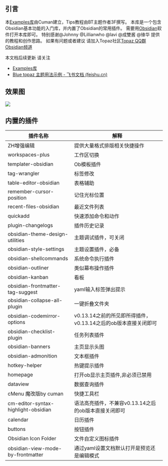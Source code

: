 
## 引言
本[Examples库](https://github.com/cumany/Blue-topaz-examples)由Cuman建立，Tips教程由BT主题作者3F撰写。
本库是一个包含Obsidian基本功能的入门库，并内置了Obsidian的常用插件。
需要用[Obsidian](https://obsidian.md/)软件打开本库即可。
特别感谢@Johnny @Lillianwho  @lavi @成雙酱 @锋华 提供的教程和创作思路。
如果有问题或者建议 请加入Topaz社区[Topaz QQ群](https://jq.qq.com/?_wv=1027&k=TWGhXs40)  [Obsidian频道](https://qun.qq.com/qqweb/qunpro/share?_wv=3&_wwv=128&inviteCode=zHpby&from=246610&biz=ka)

本文档后续更新 请关注
 -  [Examples库](https://github.com/cumany/Blue-topaz-examples) 
 -  [Blue topaz 主题用法示例 - 飞书文档 (feishu.cn)](https://kknwfe6755.feishu.cn/docs/doccn67RYLVN4IQZiJTwviIdnog)


## 效果图
![](https://gitee.com/cuman/imgbed/raw/master/images/202112312335857.jpg)

## 内置的插件
| 插件名称                            | 解释                                                            |
| ----------------------------------- | --------------------------------------------------------------- |
| ZH增强编辑                          | 提供大量格式排版相关快捷操作                                    |
| workspaces-plus                     | 工作区切换                                                      |
| templater-obsidian                  | Ob模板插件                                                      |
| tag-wrangler                        | 标签修改                                                        |
| table-editor-obsidian               | 表格辅助                                                        |
| remember-cursor-position            | 记住光标位置                                                    |
| recent-files-obsidian               | 最近文件列表                                                    |
| quickadd                            | 快速添加命令和动作                                              |
| plugin-changelogs                   | 插件历史记录                                                    |
| obsidian-theme-design-utilities     | 主题调试插件，可关闭                                            |
| obsidian-style-settings             | 主题设置插件，必备                                              |
| obsidian-shellcommands              | 系统命令执行插件                                                |
| obsidian-outliner                   | 类似幕布操作插件                                                |
| obsidian-kanban                     | 看板                                                            |
| obsidian-frontmatter-tag-suggest    | yaml输入标签弹出提示                                            |
| obsidian-collapse-all-plugin        | 一键折叠文件夹                                                  |
| obsidian-codemirror-options         | v0.13.14之前的所见即所得插件， v0.13.14之后的ob版本直接关闭即可 |
| obsidian-checklist-plugin           | 任务列表插件                                                    |
| obsidian-banners                    | 主页显示头图                                                    |
| obsidian-admonition                 | 文本框插件                                                      |
| hotkey-helper                       | 热键提示插件                                                    |
| homepage                            | 打开ob显示主页插件,非必须已禁用                                 |
| dataview                            | 数据查询插件                                                    |
| cMenu 魔改版by cuman                | 快捷工具栏                                                      |
| cm-editor-syntax-highlight-obsidian | 语法高亮插件，不兼容v0.13.14之后的ob版本直接关闭即可            |
| calendar                            | 日历插件                                                        |
| buttons                             | 按钮插件                                                        |
| Obsidian Icon Folder                | 文件自定义图标插件                                              |
| obsidian-view-mode-by-frontmatter   | 通过yaml设置文档默认打开是预览还是编辑模式                                                                |




